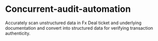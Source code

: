 # Concurrent-audit-automation
Accurately scan unstructured data in Fx Deal ticket and underlying documentation and convert into structured data for verifying transaction authenticity.
